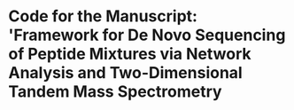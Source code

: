 # Code for the Manuscript: 'Framework for De Novo Sequencing of Peptide Mixtures via Network Analysis and Two-Dimensional Tandem Mass Spectrometry
